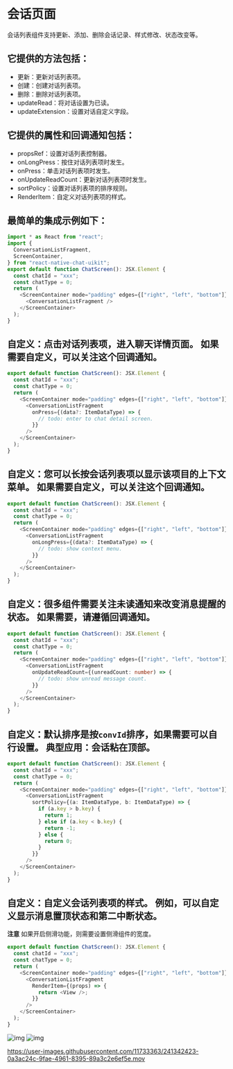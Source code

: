 # 会话页面

会话列表组件支持更新、添加、删除会话记录、样式修改、状态改变等。

## 它提供的方法包括：

- 更新：更新对话列表项。
- 创建：创建对话列表项。
- 删除：删除对话列表项。
- updateRead：将对话设置为已读。
- updateExtension：设置对话自定义字段。

## 它提供的属性和回调通知包括：

- propsRef：设置对话列表控制器。
- onLongPress：按住对话列表项时发生。
- onPress：单击对话列表项时发生。
- onUpdateReadCount：更新对话列表项时发生。
- sortPolicy：设置对话列表项的排序规则。
- RenderItem：自定义对话列表项的样式。

## 最简单的集成示例如下：

```typescript
import * as React from "react";
import {
  ConversationListFragment,
  ScreenContainer,
} from "react-native-chat-uikit";
export default function ChatScreen(): JSX.Element {
  const chatId = "xxx";
  const chatType = 0;
  return (
    <ScreenContainer mode="padding" edges={["right", "left", "bottom"]}>
      <ConversationListFragment />
    </ScreenContainer>
  );
}
```

## 自定义：点击对话列表项，进入聊天详情页面。 如果需要自定义，可以关注这个回调通知。

```typescript
export default function ChatScreen(): JSX.Element {
  const chatId = "xxx";
  const chatType = 0;
  return (
    <ScreenContainer mode="padding" edges={["right", "left", "bottom"]}>
      <ConversationListFragment
        onPress={(data?: ItemDataType) => {
          // todo: enter to chat detail screen.
        }}
      />
    </ScreenContainer>
  );
}
```

## 自定义：您可以长按会话列表项以显示该项目的上下文菜单。 如果需要自定义，可以关注这个回调通知。

```typescript
export default function ChatScreen(): JSX.Element {
  const chatId = "xxx";
  const chatType = 0;
  return (
    <ScreenContainer mode="padding" edges={["right", "left", "bottom"]}>
      <ConversationListFragment
        onLongPress={(data?: ItemDataType) => {
          // todo: show context menu.
        }}
      />
    </ScreenContainer>
  );
}
```

## 自定义：很多组件需要关注未读通知来改变消息提醒的状态。 如果需要，请遵循回调通知。

```typescript
export default function ChatScreen(): JSX.Element {
  const chatId = "xxx";
  const chatType = 0;
  return (
    <ScreenContainer mode="padding" edges={["right", "left", "bottom"]}>
      <ConversationListFragment
        onUpdateReadCount={(unreadCount: number) => {
          // todo: show unread message count.
        }}
      />
    </ScreenContainer>
  );
}
```

## 自定义：默认排序是按`convId`排序，如果需要可以自行设置。 典型应用：会话粘在顶部。

```typescript
export default function ChatScreen(): JSX.Element {
  const chatId = "xxx";
  const chatType = 0;
  return (
    <ScreenContainer mode="padding" edges={["right", "left", "bottom"]}>
      <ConversationListFragment
        sortPolicy={(a: ItemDataType, b: ItemDataType) => {
          if (a.key > b.key) {
            return 1;
          } else if (a.key < b.key) {
            return -1;
          } else {
            return 0;
          }
        }}
      />
    </ScreenContainer>
  );
}
```

## 自定义：自定义会话列表项的样式。 例如，可以自定义显示消息置顶状态和第二中断状态。

**注意** 如果开启侧滑功能，则需要设置侧滑组件的宽度。

```typescript
export default function ChatScreen(): JSX.Element {
  const chatId = "xxx";
  const chatType = 0;
  return (
    <ScreenContainer mode="padding" edges={["right", "left", "bottom"]}>
      <ConversationListFragment
        RenderItem={(props) => {
          return <View />;
        }}
      />
    </ScreenContainer>
  );
}
```

![img](/res/contact_list.png)
![img](/res/conversation_list_slide_menu.png)

https://user-images.githubusercontent.com/11733363/241342423-0a3ac24c-9fae-4961-8395-89a3c2e6ef5e.mov
